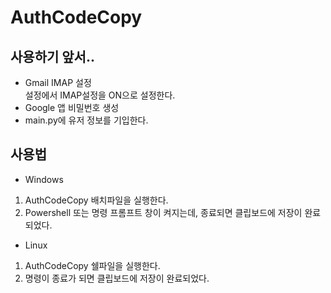 # AuthCodeCopy
## 사용하기 앞서..
- Gmail IMAP 설정  
설정에서 IMAP설정을 ON으로 설정한다.
- Google 앱 비밀번호 생성
- main.py에 유저 정보를 기입한다.
## 사용법
- Windows  
1. AuthCodeCopy 배치파일을 실행한다.
2. Powershell 또는 명령 프롬프트 창이 켜지는데, 종료되면 클립보드에 저장이 완료되었다.
- Linux
1. AuthCodeCopy 쉘파일을 실행한다.
2. 명령이 종료가 되면 클립보드에 저장이 완료되었다.
